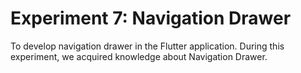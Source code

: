 # Experiment 7: Navigation Drawer
To develop navigation drawer in the Flutter application. During this experiment, we acquired knowledge about Navigation Drawer.
